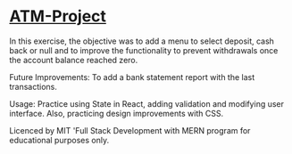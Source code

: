 # [ATM-Project](https://danilocanuto.github.io/ATM-Project/)
<file src="index.html"/>

In this exercise, the objective was to add a menu to select deposit, cash back or null and to improve the functionality to prevent withdrawals once the account balance reached zero. 

Future Improvements: To add a bank statement report with the last transactions.

Usage: Practice using State in React, adding validation and modifying user interface. Also, practicing design improvements with CSS. 

Licenced by MIT 'Full Stack Development with MERN program for educational purposes only.
